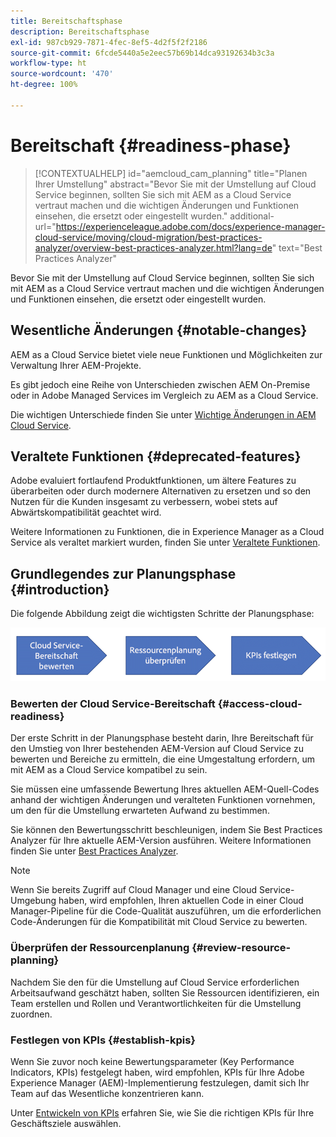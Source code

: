```yaml
---
title: Bereitschaftsphase
description: Bereitschaftsphase
exl-id: 987cb929-7871-4fec-8ef5-4d2f5f2f2186
source-git-commit: 6fcde5440a5e2eec57b69b14dca93192634b3c3a
workflow-type: ht
source-wordcount: '470'
ht-degree: 100%

---
```


# Bereitschaft {#readiness-phase}

>[!CONTEXTUALHELP]
>id="aemcloud_cam_planning"
>title="Planen Ihrer Umstellung"
>abstract="Bevor Sie mit der Umstellung auf Cloud Service beginnen, sollten Sie sich mit AEM as a Cloud Service vertraut machen und die wichtigen Änderungen und Funktionen einsehen, die ersetzt oder eingestellt wurden."
>additional-url="https://experienceleague.adobe.com/docs/experience-manager-cloud-service/moving/cloud-migration/best-practices-analyzer/overview-best-practices-analyzer.html?lang=de" text="Best Practices Analyzer"

Bevor Sie mit der Umstellung auf Cloud Service beginnen, sollten Sie sich mit AEM as a Cloud Service vertraut machen und die wichtigen Änderungen und Funktionen einsehen, die ersetzt oder eingestellt wurden.

## Wesentliche Änderungen {#notable-changes}

AEM as a Cloud Service bietet viele neue Funktionen und Möglichkeiten zur Verwaltung Ihrer AEM-Projekte.

Es gibt jedoch eine Reihe von Unterschieden zwischen AEM On-Premise oder in Adobe Managed Services im Vergleich zu AEM as a Cloud Service.

Die wichtigen Unterschiede finden Sie unter [Wichtige Änderungen in AEM Cloud Service](https://experienceleague.adobe.com/docs/experience-manager-cloud-service/release-notes/aem-cloud-changes.html?lang=de).

## Veraltete Funktionen {#deprecated-features}

Adobe evaluiert fortlaufend Produktfunktionen, um ältere Features zu überarbeiten oder durch modernere Alternativen zu ersetzen und so den Nutzen für die Kunden insgesamt zu verbessern, wobei stets auf Abwärtskompatibilität geachtet wird.

Weitere Informationen zu Funktionen, die in Experience Manager as a Cloud Service als veraltet markiert wurden, finden Sie unter [Veraltete Funktionen](https://experienceleague.adobe.com/docs/experience-manager-cloud-service/release-notes/deprecated-removed-features.html?lang=de#deprecated-features).

## Grundlegendes zur Planungsphase {#introduction}

Die folgende Abbildung zeigt die wichtigsten Schritte der Planungsphase:

![image](/help/move-to-cloud-service/assets/planning-phaseimg1.png)

### Bewerten der Cloud Service-Bereitschaft {#access-cloud-readiness}

Der erste Schritt in der Planungsphase besteht darin, Ihre Bereitschaft für den Umstieg von Ihrer bestehenden AEM-Version auf Cloud Service zu bewerten und Bereiche zu ermitteln, die eine Umgestaltung erfordern, um mit AEM as a Cloud Service kompatibel zu sein.

Sie müssen eine umfassende Bewertung Ihres aktuellen AEM-Quell-Codes anhand der wichtigen Änderungen und veralteten Funktionen vornehmen, um den für die Umstellung erwarteten Aufwand zu bestimmen.

Sie können den Bewertungsschritt beschleunigen, indem Sie Best Practices Analyzer für Ihre aktuelle AEM-Version ausführen. Weitere Informationen finden Sie unter [Best Practices Analyzer](/help/move-to-cloud-service/best-practices-analyzer/overview-best-practices-analyzer.md).

>[!NOTE]
>Wenn Sie bereits Zugriff auf Cloud Manager und eine Cloud Service-Umgebung haben, wird empfohlen, Ihren aktuellen Code in einer Cloud Manager-Pipeline für die Code-Qualität auszuführen, um die erforderlichen Code-Änderungen für die Kompatibilität mit Cloud Service zu bewerten.

### Überprüfen der Ressourcenplanung {#review-resource-planning}

Nachdem Sie den für die Umstellung auf Cloud Service erforderlichen Arbeitsaufwand geschätzt haben, sollten Sie Ressourcen identifizieren, ein Team erstellen und Rollen und Verantwortlichkeiten für die Umstellung zuordnen.

### Festlegen von KPIs {#establish-kpis}

Wenn Sie zuvor noch keine Bewertungsparameter (Key Performance Indicators, KPIs) festgelegt haben, wird empfohlen, KPIs für Ihre Adobe Experience Manager (AEM)-Implementierung festzulegen, damit sich Ihr Team auf das Wesentliche konzentrieren kann.

Unter [Entwickeln von KPIs](https://guided.adobe.com/welcome/aem/part6.html) erfahren Sie, wie Sie die richtigen KPIs für Ihre Geschäftsziele auswählen.
